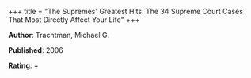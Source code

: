 +++
title = "The Supremes' Greatest Hits: The 34 Supreme Court Cases That Most Directly Affect Your Life"
+++



**Author**: Trachtman, Michael G.

**Published**: 2006

**Rating**: +
